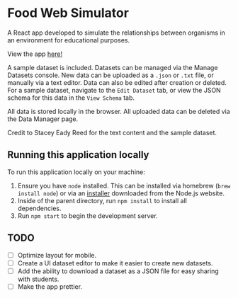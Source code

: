 # Food Web Simulator

A React app developed to simulate the relationships between organisms in an environment for educational purposes.

View the app [here!](https://food-web-simulator.herokuapp.com/)

A sample dataset is included. Datasets can be managed via the Manage Datasets console. New data can be uploaded as a `.json` or `.txt` file, or manually via a text editor. Data can also be edited after creation or deleted. For a sample dataset, navigate to the `Edit Dataset` tab, or view the JSON schema for this data in the `View Schema` tab.

All data is stored locally in the browser. All uploaded data can be deleted via the Data Manager page.

Credit to Stacey Eady Reed for the text content and the sample dataset.

## Running this application locally

To run this application locally on your machine:

1. Ensure you have `node` installed. This can be installed via homebrew (`brew install node`) or via an [installer](https://nodejs.org/en/download/) downloaded from the Node.js website.
2. Inside of the parent directory, run `npm install` to install all dependencies.
3. Run `npm start` to begin the development server.

## TODO

- [ ] Optimize layout for mobile.
- [ ] Create a UI dataset editor to make it easier to create new datasets.
- [ ] Add the ability to download a dataset as a JSON file for easy sharing with students.
- [ ] Make the app prettier.
